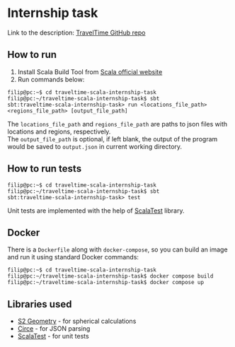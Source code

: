 # Internship task

Link to the description: [TravelTime GitHub repo](https://github.com/traveltime-dev/internship-task)

## How to run
1. Install Scala Build Tool from [Scala official website](https://www.scala-lang.org/download/)
2. Run commands below:

```console
filip@pc:~$ cd traveltime-scala-internship-task
filip@pc:~/traveltime-scala-internship-task$ sbt
sbt:traveltime-scala-internship-task> run <locations_file_path> <regions_file_path> [output_file_path]
```

   The `locations_file_path` and `regions_file_path` are paths to json files with locations and regions, respectively. \
   The `output_file_path` is optional, if left blank, the output of the program would be saved to `output.json` in current working directory.

## How to run tests
```console
filip@pc:~$ cd traveltime-scala-internship-task
filip@pc:~/traveltime-scala-internship-task$ sbt
sbt:traveltime-scala-internship-task> test
```
Unit tests are implemented with the help of [ScalaTest](https://www.scalatest.org/) library.

## Docker
There is a `Dockerfile` along with `docker-compose`, so you can build an image and run it using standard Docker commands:
```console
filip@pc:~$ cd traveltime-scala-internship-task
filip@pc:~/traveltime-scala-internship-task$ docker compose build
filip@pc:~/traveltime-scala-internship-task$ docker compose up
```

## Libraries used
- [S2 Geometry](http://s2geometry.io) - for spherical calculations
- [Circe](https://github.com/circe/circe) - for JSON parsing
- [ScalaTest](https://www.scalatest.org/) - for unit tests
